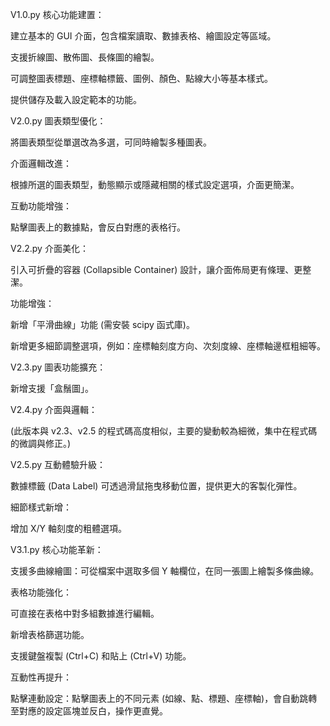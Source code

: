 V1.0.py
核心功能建置：

建立基本的 GUI 介面，包含檔案讀取、數據表格、繪圖設定等區域。

支援折線圖、散佈圖、長條圖的繪製。

可調整圖表標題、座標軸標籤、圖例、顏色、點線大小等基本樣式。

提供儲存及載入設定範本的功能。

V2.0.py
圖表類型優化：

將圖表類型從單選改為多選，可同時繪製多種圖表。

介面邏輯改進：

根據所選的圖表類型，動態顯示或隱藏相關的樣式設定選項，介面更簡潔。

互動功能增強：

點擊圖表上的數據點，會反白對應的表格行。

V2.2.py
介面美化：

引入可折疊的容器 (Collapsible Container) 設計，讓介面佈局更有條理、更整潔。

功能增強：

新增「平滑曲線」功能 (需安裝 scipy 函式庫)。

新增更多細節調整選項，例如：座標軸刻度方向、次刻度線、座標軸邊框粗細等。

V2.3.py
圖表功能擴充：

新增支援「盒鬚圖」。

V2.4.py
介面與邏輯：

(此版本與 v2.3、v2.5 的程式碼高度相似，主要的變動較為細微，集中在程式碼的微調與修正。)

V2.5.py
互動體驗升級：

數據標籤 (Data Label) 可透過滑鼠拖曳移動位置，提供更大的客製化彈性。

細節樣式新增：

增加 X/Y 軸刻度的粗體選項。

V3.1.py
核心功能革新：

支援多曲線繪圖：可從檔案中選取多個 Y 軸欄位，在同一張圖上繪製多條曲線。

表格功能強化：

可直接在表格中對多組數據進行編輯。

新增表格篩選功能。

支援鍵盤複製 (Ctrl+C) 和貼上 (Ctrl+V) 功能。

互動性再提升：

點擊連動設定：點擊圖表上的不同元素 (如線、點、標題、座標軸)，會自動跳轉至對應的設定區塊並反白，操作更直覺。
